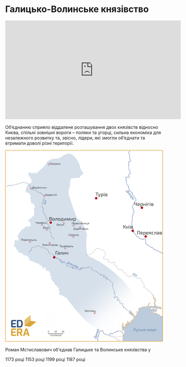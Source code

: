 # Галицько-Волинське князівство

<div class="fluidMedia">
<iframe align="center" width="560" height="315" src="https://www.youtube.com/embed/RhKUwQRfBm8" frameborder="0" allowfullscreen></iframe>
</div>
<div class="popup">
</div>

<br>
Об’єднанню сприяло віддалене розташування двох князівств відносно Києва,
спільні зовнішні вороги – поляки та угорці, сильна економіка для
незалежного розвитку та, звісно, лідери, які змогли об’єднати та
втримати доволі різні території.

![image](two.png)

<quiz>
<question>
	<p>Роман Мстиславович об'єднав Галицьке та Волинське князівства у</p>
        <answer>1173 році</answer>
	<answer>1153 році</answer>
        <answer correct>1199 році</answer>
        <answer>1187 році</answer>
</question>
</quiz>